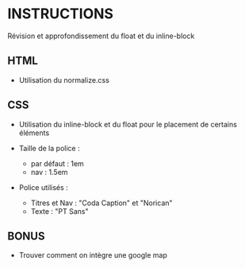 # INSTRUCTIONS
Révision et approfondissement du float et du inline-block

## HTML
- Utilisation du normalize.css

## CSS
- Utilisation du inline-block et du float pour le placement de certains éléments
- Taille de la police :
    - par défaut : 1em
    - nav : 1.5em

- Police utilisés :
    - Titres et Nav : "Coda Caption" et "Norican"
    - Texte : "PT Sans"

## BONUS
- Trouver comment on intègre une google map
